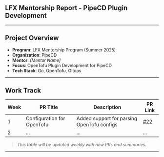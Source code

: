 
## LFX Mentorship Report - PipeCD Plugin Development

---

##  Project Overview

- **Program**: LFX Mentorship Program (Summer 2025)
- **Organization**: PipeCD
- **Mentor**: *[Mentor Name]*
- **Focus**: OpenTofu Plugin Development for PipeCD
- **Tech Stack**: Go, OpenTofu, Gitops

---

##  Work Track

| Week | PR Title                         | Description                                | PR Link |
|------|----------------------------------|--------------------------------------------|---------|
| 1    | Configuration for OpenTofu       | Added support for parsing OpenTofu configs | [#22](https://github.com/pipe-cd/community-plugins/pull/22) |
| 2    | ...                              | ...                                        | ...     |


>  *This table will be updated weekly with new PRs and summaries.*

---


